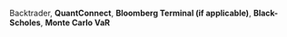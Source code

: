 
Backtrader, **QuantConnect**, **Bloomberg Terminal (if applicable)**, **Black-Scholes**, **Monte Carlo VaR**